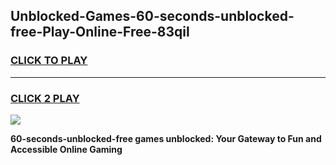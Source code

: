 
## Unblocked-Games-60-seconds-unblocked-free-Play-Online-Free-83qil
<h3>
<a href="https://premium76.site?title=60-seconds-unblocked-free&ref=26A">CLICK TO PLAY</a></h3>
<hr>

<h3>
<a href="https://premium76.site?title=60-seconds-unblocked-free&ref=26A">CLICK 2 PLAY</a>
  
</h3>

<a href="https://premium76.site?title=60-seconds-unblocked-free&ref=26A"><img src="https://clearcache.store/games.png"></a>


**60-seconds-unblocked-free games unblocked: Your Gateway to Fun and Accessible Online Gaming**
